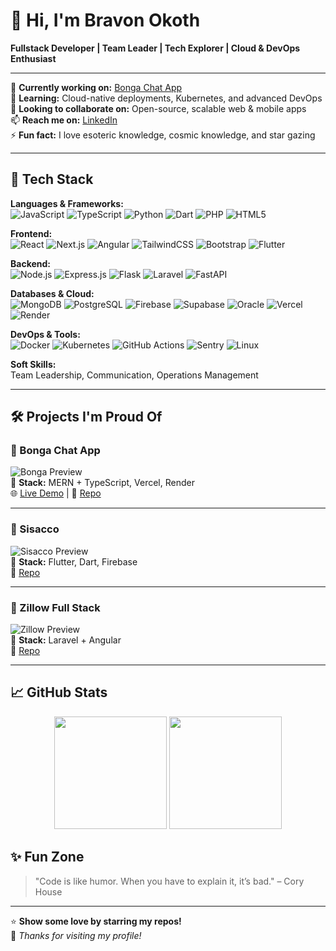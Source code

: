 # 👋 Hi, I'm Bravon Okoth

**Fullstack Developer | Team Leader | Tech Explorer | Cloud & DevOps Enthusiast**

---

🔭 **Currently working on:** [Bonga Chat App](https://week-7-devops-deployment-assignment-two-mu.vercel.app/)  
🌱 **Learning:** Cloud-native deployments, Kubernetes, and advanced DevOps  
👯 **Looking to collaborate on:** Open-source, scalable web & mobile apps  
📫 **Reach me on:** [LinkedIn](https://www.linkedin.com/in/orwaokoth)  
⚡ **Fun fact:** I love esoteric knowledge, cosmic knowledge, and star gazing  


---

## 🚀 Tech Stack

**Languages & Frameworks:**  
![JavaScript](https://img.shields.io/badge/JavaScript-F7DF1E?style=for-the-badge&logo=javascript&logoColor=000)
![TypeScript](https://img.shields.io/badge/TypeScript-3178C6?style=for-the-badge&logo=typescript&logoColor=fff)
![Python](https://img.shields.io/badge/Python-3776AB?style=for-the-badge&logo=python&logoColor=fff)
![Dart](https://img.shields.io/badge/Dart-0175C2?style=for-the-badge&logo=dart&logoColor=fff)
![PHP](https://img.shields.io/badge/PHP-777BB4?style=for-the-badge&logo=php&logoColor=fff)
![HTML5](https://img.shields.io/badge/HTML5-E34F26?style=for-the-badge&logo=html5&logoColor=fff)

**Frontend:**  
![React](https://img.shields.io/badge/React-61DAFB?style=for-the-badge&logo=react&logoColor=000)
![Next.js](https://img.shields.io/badge/Next.js-000000?style=for-the-badge&logo=next.js&logoColor=fff)
![Angular](https://img.shields.io/badge/Angular-DD0031?style=for-the-badge&logo=angular&logoColor=fff)
![TailwindCSS](https://img.shields.io/badge/TailwindCSS-06B6D4?style=for-the-badge&logo=tailwindcss&logoColor=fff)
![Bootstrap](https://img.shields.io/badge/Bootstrap-7952B3?style=for-the-badge&logo=bootstrap&logoColor=fff)
![Flutter](https://img.shields.io/badge/Flutter-02569B?style=for-the-badge&logo=flutter&logoColor=fff)

**Backend:**  
![Node.js](https://img.shields.io/badge/Node.js-339933?style=for-the-badge&logo=node.js&logoColor=fff)
![Express.js](https://img.shields.io/badge/Express.js-000000?style=for-the-badge&logo=express&logoColor=fff)
![Flask](https://img.shields.io/badge/Flask-000000?style=for-the-badge&logo=flask&logoColor=fff)
![Laravel](https://img.shields.io/badge/Laravel-FF2D20?style=for-the-badge&logo=laravel&logoColor=fff)
![FastAPI](https://img.shields.io/badge/FastAPI-009688?style=for-the-badge&logo=fastapi&logoColor=fff)

**Databases & Cloud:**  
![MongoDB](https://img.shields.io/badge/MongoDB-47A248?style=for-the-badge&logo=mongodb&logoColor=fff)
![PostgreSQL](https://img.shields.io/badge/PostgreSQL-4169E1?style=for-the-badge&logo=postgresql&logoColor=fff)
![Firebase](https://img.shields.io/badge/Firebase-FFCA28?style=for-the-badge&logo=firebase&logoColor=000)
![Supabase](https://img.shields.io/badge/Supabase-3ECF8E?style=for-the-badge&logo=supabase&logoColor=000)
![Oracle](https://img.shields.io/badge/Oracle-F80000?style=for-the-badge&logo=oracle&logoColor=fff)
![Vercel](https://img.shields.io/badge/Vercel-000000?style=for-the-badge&logo=vercel&logoColor=fff)
![Render](https://img.shields.io/badge/Render-46E3B7?style=for-the-badge&logo=render&logoColor=000)

**DevOps & Tools:**  
![Docker](https://img.shields.io/badge/Docker-2496ED?style=for-the-badge&logo=docker&logoColor=fff)
![Kubernetes](https://img.shields.io/badge/Kubernetes-326CE5?style=for-the-badge&logo=kubernetes&logoColor=fff)
![GitHub Actions](https://img.shields.io/badge/GitHub%20Actions-2088FF?style=for-the-badge&logo=github-actions&logoColor=fff)
![Sentry](https://img.shields.io/badge/Sentry-362D59?style=for-the-badge&logo=sentry&logoColor=fff)
![Linux](https://img.shields.io/badge/Linux-FCC624?style=for-the-badge&logo=linux&logoColor=000)


**Soft Skills:**  
Team Leadership, Communication, Operations Management

---

## 🛠️ Projects I'm Proud Of

### 🎯 Bonga Chat App
![Bonga Preview](https://via.placeholder.com/600x200.png?text=Bonga+Chat+App)  
🔹 **Stack:** MERN + TypeScript, Vercel, Render  
🌐 [Live Demo](https://week-7-devops-deployment-assignment-two-mu.vercel.app/) | 📂 [Repo](https://github.com/bravonokoth/BongaChatApp)

---

### 📱 Sisacco
![Sisacco Preview](https://via.placeholder.com/600x200.png?text=Sisacco+App)  
🔹 **Stack:** Flutter, Dart, Firebase  
📂 [Repo](https://github.com/bravonokoth/Sisacco)

---

### 🏡 Zillow Full Stack
![Zillow Preview](https://via.placeholder.com/600x200.png?text=Zillow+Project)  
🔹 **Stack:** Laravel + Angular  
📂 [Repo](https://github.com/JAPHETHNYARANGA/Zillow)



---

## 📈 GitHub Stats

<p align="center">
  <img src="https://github-readme-stats.vercel.app/api?username=bravonokoth&show_icons=true&theme=tokyonight&hide_title=false&count_private=true" height="180px"/>
  <img src="https://github-readme-stats.vercel.app/api/top-langs/?username=bravonokoth&layout=compact&theme=tokyonight" height="180px"/>
</p>


## ✨ Fun Zone

> "Code is like humor. When you have to explain it, it’s bad." – Cory House

---

⭐ **Show some love by starring my repos!**  
👀 _Thanks for visiting my profile!_
